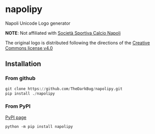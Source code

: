 # napolipy

Napoli Unicode Logo generator

**NOTE**: Not affiliated with [Società Sportiva Calcio Napoli](https://sscnapoli.it)

The original logo is distributed following the directions of the [Creative Commons license v4.0](https://creativecommons.org/licenses/by/4.0/)

## Installation

### From github

```python
git clone https://github.com/TheDarkBug/napolipy.git
pip install ./napolipy
```

### From PyPI

[PyPI page](https://pypi.org/project/napolipy/)

```shell
python -m pip install napolipy
```
